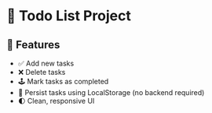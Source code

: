 # 📝 Todo List Project


## 🚀 Features

- ✅ Add new tasks
- ❌ Delete tasks
- 🕹️ Mark tasks as completed
- 🔁 Persist tasks using LocalStorage (no backend required)
- 🌓 Clean, responsive UI
